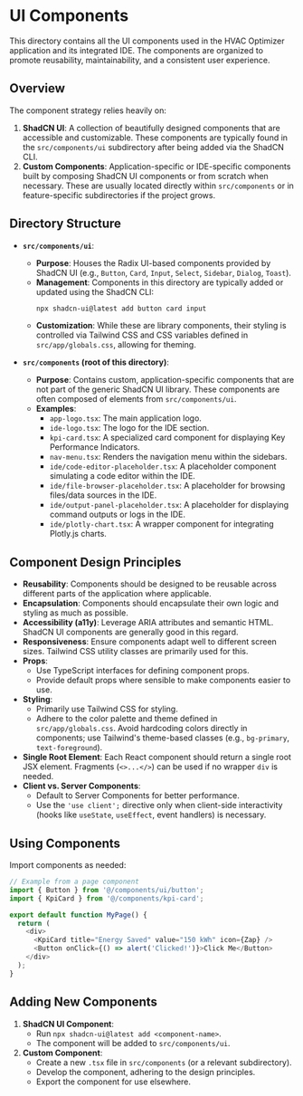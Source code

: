 # UI Components

This directory contains all the UI components used in the HVAC Optimizer application and its integrated IDE. The components are organized to promote reusability, maintainability, and a consistent user experience.

## Overview

The component strategy relies heavily on:
1.  **ShadCN UI**: A collection of beautifully designed components that are accessible and customizable. These components are typically found in the `src/components/ui` subdirectory after being added via the ShadCN CLI.
2.  **Custom Components**: Application-specific or IDE-specific components built by composing ShadCN UI components or from scratch when necessary. These are usually located directly within `src/components` or in feature-specific subdirectories if the project grows.

## Directory Structure

*   **`src/components/ui`**:
    *   **Purpose**: Houses the Radix UI-based components provided by ShadCN UI (e.g., `Button`, `Card`, `Input`, `Select`, `Sidebar`, `Dialog`, `Toast`).
    *   **Management**: Components in this directory are typically added or updated using the ShadCN CLI:
        ```bash
        npx shadcn-ui@latest add button card input
        ```
    *   **Customization**: While these are library components, their styling is controlled via Tailwind CSS and CSS variables defined in `src/app/globals.css`, allowing for theming.

*   **`src/components` (root of this directory)**:
    *   **Purpose**: Contains custom, application-specific components that are not part of the generic ShadCN UI library. These components are often composed of elements from `src/components/ui`.
    *   **Examples**:
        *   `app-logo.tsx`: The main application logo.
        *   `ide-logo.tsx`: The logo for the IDE section.
        *   `kpi-card.tsx`: A specialized card component for displaying Key Performance Indicators.
        *   `nav-menu.tsx`: Renders the navigation menu within the sidebars.
        *   `ide/code-editor-placeholder.tsx`: A placeholder component simulating a code editor within the IDE.
        *   `ide/file-browser-placeholder.tsx`: A placeholder for browsing files/data sources in the IDE.
        *   `ide/output-panel-placeholder.tsx`: A placeholder for displaying command outputs or logs in the IDE.
        *   `ide/plotly-chart.tsx`: A wrapper component for integrating Plotly.js charts.

## Component Design Principles

*   **Reusability**: Components should be designed to be reusable across different parts of the application where applicable.
*   **Encapsulation**: Components should encapsulate their own logic and styling as much as possible.
*   **Accessibility (a11y)**: Leverage ARIA attributes and semantic HTML. ShadCN UI components are generally good in this regard.
*   **Responsiveness**: Ensure components adapt well to different screen sizes. Tailwind CSS utility classes are primarily used for this.
*   **Props**:
    *   Use TypeScript interfaces for defining component props.
    *   Provide default props where sensible to make components easier to use.
*   **Styling**:
    *   Primarily use Tailwind CSS for styling.
    *   Adhere to the color palette and theme defined in `src/app/globals.css`. Avoid hardcoding colors directly in components; use Tailwind's theme-based classes (e.g., `bg-primary`, `text-foreground`).
*   **Single Root Element**: Each React component should return a single root JSX element. Fragments (`<>...</>`) can be used if no wrapper `div` is needed.
*   **Client vs. Server Components**:
    *   Default to Server Components for better performance.
    *   Use the `'use client';` directive only when client-side interactivity (hooks like `useState`, `useEffect`, event handlers) is necessary.

## Using Components

Import components as needed:
```typescript
// Example from a page component
import { Button } from '@/components/ui/button';
import { KpiCard } from '@/components/kpi-card';

export default function MyPage() {
  return (
    <div>
      <KpiCard title="Energy Saved" value="150 kWh" icon={Zap} />
      <Button onClick={() => alert('Clicked!')}>Click Me</Button>
    </div>
  );
}
```

## Adding New Components

1.  **ShadCN UI Component**:
    *   Run `npx shadcn-ui@latest add <component-name>`.
    *   The component will be added to `src/components/ui`.
2.  **Custom Component**:
    *   Create a new `.tsx` file in `src/components` (or a relevant subdirectory).
    *   Develop the component, adhering to the design principles.
    *   Export the component for use elsewhere.
```